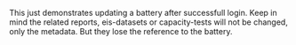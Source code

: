 This just demonstrates updating a battery after successfull login.
Keep in mind the related reports, eis-datasets or capacity-tests will not be changed, only the metadata. But they lose the reference to the battery.
